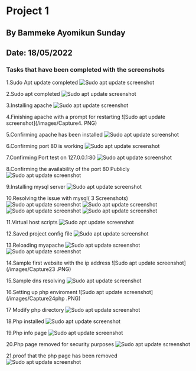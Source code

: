 # Project 1
## By Bammeke Ayomikun Sunday
## Date: 18/05/2022

### Tasks that have been completed with the screenshots 
1.Sudo Apt update completed 
![Sudo apt update screenshot](/images/Capture1sudoapt.PNG)

2.Sudo apt completed 
![Sudo apt update screenshot](/images/Capture2.PNG)

3.Installing apache 
![Sudo apt update screenshot](/images/Capture3.PNG)

4.Finishing apache with a prompt for restarting 
![Sudo apt update screenshot](/images/Capture4. PNG)

5.Confirming apache has been installed 
![Sudo apt update screenshot](/images/Capture5.PNG)

6.Confirming port 80 is working 
![Sudo apt update screenshot](/images/Capture6.PNG)

7.Confirming Port test on 127.0.0.1:80 
![Sudo apt update screenshot](/images/Capture7.PNG)

8.Confirming the availability of the port 80 Publicly 
![Sudo apt update screenshot](/images/Capture8.PNG)

9.Installing mysql server 
![Sudo apt update screenshot](/images/Capture8.PNG)

10.Resolving the issue with mysql( 3 Screenshots) 
![Sudo apt update screenshot](/images/Capture11.PNG)
![Sudo apt update screenshot](/images/Capture12.PNG)
![Sudo apt update screenshot](/images/Capture13.PNG)
![Sudo apt update screenshot](/images/Capture15.PNG)

11.Virtual host scripts 
![Sudo apt update screenshot](/images/Capture18.PNG)

12.Saved project config file 
![Sudo apt update screenshot](/images/Capture20.PNG)

13.Reloading  myapache 
![Sudo apt update screenshot](/images/Capture21.PNG)
![Sudo apt update screenshot](/images/Capture22.PNG)

14.Sample first website with the ip address
![Sudo apt update screenshot](/images/Capture23 .PNG)

15.Sample dns resolving 
![Sudo apt update screenshot](/images/Capture24.PNG)

16.Setting up php enviroment 
![Sudo apt update screenshot](/images/Capture24php .PNG)

17 Modify php directory 
![Sudo apt update screenshot](/images/Capture25.PNG)

18.Php installed 
![Sudo apt update screenshot](/images/Capture26.PNG)

19.Php info page 
![Sudo apt update screenshot](/images/Capture27.PNG)

20.Php page removed for security purposes 
![Sudo apt update screenshot](/images/Capture29.PNG)

21.proof that the php page has been removed
![Sudo apt update screenshot](/images/Capture28.PNG)




